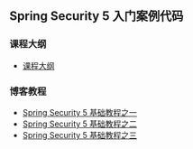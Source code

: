 ## Spring Security 5 入门案例代码

### 课程大纲

- [课程大纲](./docs/课程大纲.md)

### 博客教程

- [Spring Security 5 基础教程之一](https://www.techgrow.cn/posts/935cdb32.html)
- [Spring Security 5 基础教程之二](https://www.techgrow.cn/posts/1e45eb31.html)
- [Spring Security 5 基础教程之三](https://www.techgrow.cn/posts/5c197d3c.html)
